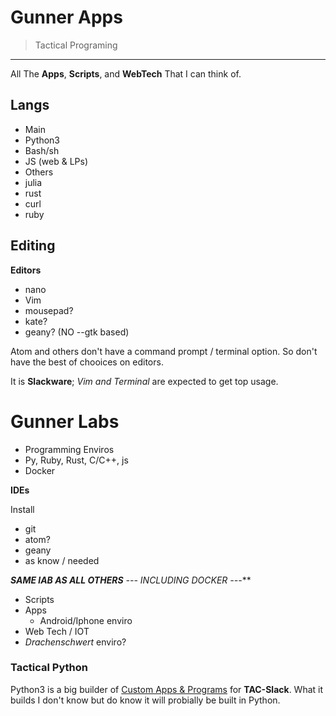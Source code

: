 Gunner Apps
=============

> Tactical Programing

----



All The **Apps**, **Scripts**, and **WebTech** That I can think of.



Langs
---------
+ Main
 + Python3
 + Bash/sh
 + JS (web & LPs)
+ Others
 + julia
 + rust
 + curl
 + ruby


Editing
--------

**Editors**
+ nano
+ Vim
+ mousepad?
+ kate?
+ geany? (NO --gtk based)

Atom and others don't have a command prompt / terminal option. So don't have the
best of chooices on editors.

It is **Slackware**; *Vim and Terminal* are expected to get top usage.


Gunner Labs
==============

+ Programming Enviros
 + Py, Ruby, Rust, C/C++, js
+ Docker


**IDEs**

Install
+ git
+ atom?
+ geany
+ as know / needed


***SAME *lAB* AS ALL OTHERS** --- INCLUDING DOCKER ---***

+ Scripts
+ Apps
  + Android/Iphone enviro
+ Web Tech / IOT
 + *Drachenschwert* enviro?



###  Tactical Python

Python3 is a big builder of [Custom Apps & Programs](#) for **TAC-Slack**.
What it builds I don't know but do know it will probially be built in Python.
